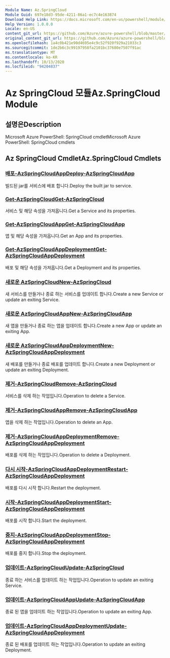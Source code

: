 ```yaml
---
Module Name: Az.SpringCloud
Module Guid: 697e18d3-95de-4211-86a1-ec7c4e163874
Download Help Link: https://docs.microsoft.com/en-us/powershell/module/az.springcloud
Help Version: 1.0.0.0
Locale: en-US
content_git_url: https://github.com/Azure/azure-powershell/blob/master/src/SpringCloud/help/Az.SpringCloud.md
original_content_git_url: https://github.com/Azure/azure-powershell/blob/master/src/SpringCloud/help/Az.SpringCloud.md
ms.openlocfilehash: 1a4c0b421e90d4695e4c9c52f920f929a21033c3
ms.sourcegitcommit: 1de2b6c3c99197958fa2101bc37680e7507f91ac
ms.translationtype: MT
ms.contentlocale: ko-KR
ms.lasthandoff: 10/13/2020
ms.locfileid: "94204837"
---
```

# <span data-ttu-id="69e41-101">Az SpringCloud 모듈</span><span class="sxs-lookup"><span data-stu-id="69e41-101">Az.SpringCloud Module</span></span>
## <span data-ttu-id="69e41-102">설명은</span><span class="sxs-lookup"><span data-stu-id="69e41-102">Description</span></span>
<span data-ttu-id="69e41-103">Microsoft Azure PowerShell: SpringCloud cmdlet</span><span class="sxs-lookup"><span data-stu-id="69e41-103">Microsoft Azure PowerShell: SpringCloud cmdlets</span></span>

## <span data-ttu-id="69e41-104">Az SpringCloud Cmdlet</span><span class="sxs-lookup"><span data-stu-id="69e41-104">Az.SpringCloud Cmdlets</span></span>
### [<span data-ttu-id="69e41-105">배포-AzSpringCloudApp</span><span class="sxs-lookup"><span data-stu-id="69e41-105">Deploy-AzSpringCloudApp</span></span>](Deploy-AzSpringCloudApp.md)
<span data-ttu-id="69e41-106">빌드된 jar를 서비스에 배포 합니다.</span><span class="sxs-lookup"><span data-stu-id="69e41-106">Deploy the built jar to service.</span></span>

### [<span data-ttu-id="69e41-107">Get-AzSpringCloud</span><span class="sxs-lookup"><span data-stu-id="69e41-107">Get-AzSpringCloud</span></span>](Get-AzSpringCloud.md)
<span data-ttu-id="69e41-108">서비스 및 해당 속성을 가져옵니다.</span><span class="sxs-lookup"><span data-stu-id="69e41-108">Get a Service and its properties.</span></span>

### [<span data-ttu-id="69e41-109">Get-AzSpringCloudApp</span><span class="sxs-lookup"><span data-stu-id="69e41-109">Get-AzSpringCloudApp</span></span>](Get-AzSpringCloudApp.md)
<span data-ttu-id="69e41-110">앱 및 해당 속성을 가져옵니다.</span><span class="sxs-lookup"><span data-stu-id="69e41-110">Get an App and its properties.</span></span>

### [<span data-ttu-id="69e41-111">Get-AzSpringCloudAppDeployment</span><span class="sxs-lookup"><span data-stu-id="69e41-111">Get-AzSpringCloudAppDeployment</span></span>](Get-AzSpringCloudAppDeployment.md)
<span data-ttu-id="69e41-112">배포 및 해당 속성을 가져옵니다.</span><span class="sxs-lookup"><span data-stu-id="69e41-112">Get a Deployment and its properties.</span></span>

### [<span data-ttu-id="69e41-113">새로운 AzSpringCloud</span><span class="sxs-lookup"><span data-stu-id="69e41-113">New-AzSpringCloud</span></span>](New-AzSpringCloud.md)
<span data-ttu-id="69e41-114">새 서비스를 만들거나 종료 하는 서비스를 업데이트 합니다.</span><span class="sxs-lookup"><span data-stu-id="69e41-114">Create a new Service or update an exiting Service.</span></span>

### [<span data-ttu-id="69e41-115">새로운 AzSpringCloudApp</span><span class="sxs-lookup"><span data-stu-id="69e41-115">New-AzSpringCloudApp</span></span>](New-AzSpringCloudApp.md)
<span data-ttu-id="69e41-116">새 앱을 만들거나 종료 하는 앱을 업데이트 합니다.</span><span class="sxs-lookup"><span data-stu-id="69e41-116">Create a new App or update an exiting App.</span></span>

### [<span data-ttu-id="69e41-117">새로운 AzSpringCloudAppDeployment</span><span class="sxs-lookup"><span data-stu-id="69e41-117">New-AzSpringCloudAppDeployment</span></span>](New-AzSpringCloudAppDeployment.md)
<span data-ttu-id="69e41-118">새 배포를 만들거나 종료 배포를 업데이트 합니다.</span><span class="sxs-lookup"><span data-stu-id="69e41-118">Create a new Deployment or update an exiting Deployment.</span></span>

### [<span data-ttu-id="69e41-119">제거-AzSpringCloud</span><span class="sxs-lookup"><span data-stu-id="69e41-119">Remove-AzSpringCloud</span></span>](Remove-AzSpringCloud.md)
<span data-ttu-id="69e41-120">서비스를 삭제 하는 작업입니다.</span><span class="sxs-lookup"><span data-stu-id="69e41-120">Operation to delete a Service.</span></span>

### [<span data-ttu-id="69e41-121">제거-AzSpringCloudApp</span><span class="sxs-lookup"><span data-stu-id="69e41-121">Remove-AzSpringCloudApp</span></span>](Remove-AzSpringCloudApp.md)
<span data-ttu-id="69e41-122">앱을 삭제 하는 작업입니다.</span><span class="sxs-lookup"><span data-stu-id="69e41-122">Operation to delete an App.</span></span>

### [<span data-ttu-id="69e41-123">제거-AzSpringCloudAppDeployment</span><span class="sxs-lookup"><span data-stu-id="69e41-123">Remove-AzSpringCloudAppDeployment</span></span>](Remove-AzSpringCloudAppDeployment.md)
<span data-ttu-id="69e41-124">배포를 삭제 하는 작업입니다.</span><span class="sxs-lookup"><span data-stu-id="69e41-124">Operation to delete a Deployment.</span></span>

### [<span data-ttu-id="69e41-125">다시 시작-AzSpringCloudAppDeployment</span><span class="sxs-lookup"><span data-stu-id="69e41-125">Restart-AzSpringCloudAppDeployment</span></span>](Restart-AzSpringCloudAppDeployment.md)
<span data-ttu-id="69e41-126">배포를 다시 시작 합니다.</span><span class="sxs-lookup"><span data-stu-id="69e41-126">Restart the deployment.</span></span>

### [<span data-ttu-id="69e41-127">시작-AzSpringCloudAppDeployment</span><span class="sxs-lookup"><span data-stu-id="69e41-127">Start-AzSpringCloudAppDeployment</span></span>](Start-AzSpringCloudAppDeployment.md)
<span data-ttu-id="69e41-128">배포를 시작 합니다.</span><span class="sxs-lookup"><span data-stu-id="69e41-128">Start the deployment.</span></span>

### [<span data-ttu-id="69e41-129">중지-AzSpringCloudAppDeployment</span><span class="sxs-lookup"><span data-stu-id="69e41-129">Stop-AzSpringCloudAppDeployment</span></span>](Stop-AzSpringCloudAppDeployment.md)
<span data-ttu-id="69e41-130">배포를 중지 합니다.</span><span class="sxs-lookup"><span data-stu-id="69e41-130">Stop the deployment.</span></span>

### [<span data-ttu-id="69e41-131">업데이트-AzSpringCloud</span><span class="sxs-lookup"><span data-stu-id="69e41-131">Update-AzSpringCloud</span></span>](Update-AzSpringCloud.md)
<span data-ttu-id="69e41-132">종료 하는 서비스를 업데이트 하는 작업입니다.</span><span class="sxs-lookup"><span data-stu-id="69e41-132">Operation to update an exiting Service.</span></span>

### [<span data-ttu-id="69e41-133">업데이트-AzSpringCloudApp</span><span class="sxs-lookup"><span data-stu-id="69e41-133">Update-AzSpringCloudApp</span></span>](Update-AzSpringCloudApp.md)
<span data-ttu-id="69e41-134">종료 된 앱을 업데이트 하는 작업입니다.</span><span class="sxs-lookup"><span data-stu-id="69e41-134">Operation to update an exiting App.</span></span>

### [<span data-ttu-id="69e41-135">업데이트-AzSpringCloudAppDeployment</span><span class="sxs-lookup"><span data-stu-id="69e41-135">Update-AzSpringCloudAppDeployment</span></span>](Update-AzSpringCloudAppDeployment.md)
<span data-ttu-id="69e41-136">종료 된 배포를 업데이트 하는 작업입니다.</span><span class="sxs-lookup"><span data-stu-id="69e41-136">Operation to update an exiting Deployment.</span></span>

